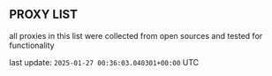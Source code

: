## PROXY LIST

all proxies in this list were collected from open sources and tested for functionality

last update: `2025-01-27 00:36:03.040301+00:00` UTC